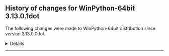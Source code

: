 ﻿## History of changes for WinPython-64bit 3.13.0.1dot

The following changes were made to WinPython-64bit distribution since version 3.13.0.0dot.

<details>
### Python packages

Upgraded packages:

  * [pip](https://pypi.org/project/pip) 24.0 → 24.2 (The PyPA recommended tool for installing Python packages.)
  * [setuptools](https://pypi.org/project/setuptools) 69.5.1 → 72.2.0 (Easily download, build, install, upgrade, and uninstall Python packages)
  * [wheel](https://pypi.org/project/wheel) 0.43.0 → 0.44.0 (A built-package format for Python)
  * [winpython](https://pypi.org/project/winpython) 8.2.20240618 → 10.7.20240908 (WinPython distribution tools, including WPPM)


</details>
* * *
